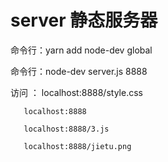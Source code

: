 # server 静态服务器
  命令行：yarn add node-dev global
  
  命令行：node-dev server.js 8888
  
  访问 ：
       localhost:8888/style.css
  
       localhost:8888
       
       localhost:8888/3.js
       
       localhost:8888/jietu.png
